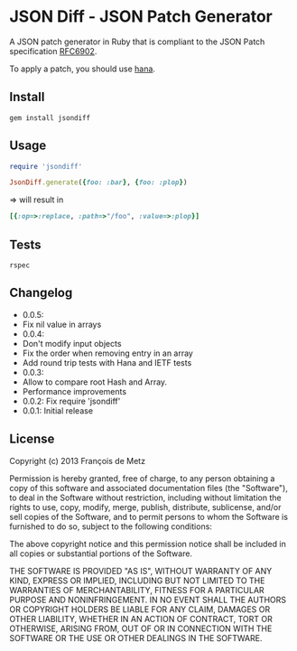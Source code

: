 # JSON Diff - JSON Patch Generator

A JSON patch generator in Ruby that is compliant to the JSON Patch specification [RFC6902](http://www.rfc-editor.org/rfc/rfc6902.txt).

To apply a patch, you should use [hana](https://github.com/tenderlove/hana).

## Install

    gem install jsondiff

## Usage

```ruby
require 'jsondiff'

JsonDiff.generate({foo: :bar}, {foo: :plop})
```
=> will result in

```ruby
[{:op=>:replace, :path=>"/foo", :value=>:plop}]
```

## Tests

    rspec

## Changelog

- 0.0.5:
 - Fix nil value in arrays
- 0.0.4:
 - Don't modify input objects
 - Fix the order when removing entry in an array
 - Add round trip tests with Hana and IETF tests
- 0.0.3:
 - Allow to compare root Hash and Array.
 - Performance improvements
- 0.0.2: Fix require 'jsondiff'
- 0.0.1: Initial release

## License

Copyright (c) 2013 François de Metz

Permission is hereby granted, free of charge, to any person obtaining a copy of this software and associated documentation files (the "Software"), to deal in the Software without restriction, including without limitation the rights to use, copy, modify, merge, publish, distribute, sublicense, and/or sell copies of the Software, and to permit persons to whom the Software is furnished to do so, subject to the following conditions:

The above copyright notice and this permission notice shall be included in all copies or substantial portions of the Software.

THE SOFTWARE IS PROVIDED "AS IS", WITHOUT WARRANTY OF ANY KIND, EXPRESS OR IMPLIED, INCLUDING BUT NOT LIMITED TO THE WARRANTIES OF MERCHANTABILITY, FITNESS FOR A PARTICULAR PURPOSE AND NONINFRINGEMENT. IN NO EVENT SHALL THE AUTHORS OR COPYRIGHT HOLDERS BE LIABLE FOR ANY CLAIM, DAMAGES OR OTHER LIABILITY, WHETHER IN AN ACTION OF CONTRACT, TORT OR OTHERWISE, ARISING FROM, OUT OF OR IN CONNECTION WITH THE SOFTWARE OR THE USE OR OTHER DEALINGS IN THE SOFTWARE.
